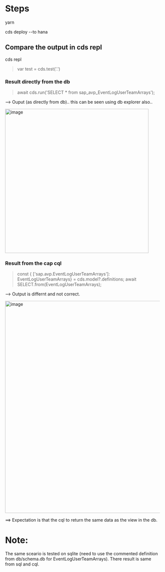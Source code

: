 # Steps

yarn

cds deploy --to hana

## Compare the output in cds repl

cds repl
> var test = cds.test('.')

### Result directly from the db
> await cds.run('SELECT * from sap_avp_EventLogUserTeamArrays');

--> Ouput (as directly from db).. this can be seen using db explorer also..
<p><img width="467" alt="image" src="https://github.com/artless-soul/sap-cap-projection-test-01/assets/92021873/03c3ad8d-bed1-42fa-83b4-b6bde35ad2a7"></p>

### Result from the cap cql
> const { ['sap.avp.EventLogUserTeamArrays']: EventLogUserTeamArrays} = cds.model?.definitions;
> await SELECT.from(EventLogUserTeamArrays);

--> Output is differnt and not correct.
<p><img width="687" alt="image" src="https://github.com/artless-soul/sap-cap-projection-test-01/assets/92021873/51de999e-f053-4e7e-8a09-f68322500dae"></p>

==> Expectation is that the cql to return the same data as the view in the db.

# Note: 
The same sceario is tested on sqlite (need to use the commented definition from db/schema.db for EventLogUserTeamArrays).
There result is same from sql and cql.
